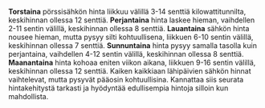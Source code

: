 **Torstaina** pörssisähkön hinta liikkuu välillä 3-14 senttiä kilowattitunnilta, keskihinnan ollessa 12 senttiä. **Perjantaina** hinta laskee hieman, vaihdellen 2-11 sentin välillä, keskihinnan ollessa 8 senttiä. **Lauantaina** sähkön hinta nousee hieman, mutta pysyy silti kohtuullisena, liikkuen 6-10 sentin välillä, keskihinnan ollessa 7 senttiä. **Sunnuntaina** hinta pysyy samalla tasolla kuin perjantaina, vaihdellen 4-12 sentin välillä, keskihinnan ollessa 8 senttiä. **Maanantaina** hinta kohoaa eniten viikon aikana, liikkuen 9-16 sentin välillä, keskihinnan ollessa 12 senttiä. Kaiken kaikkiaan lähipäivien sähkön hinnat vaihtelevat, mutta pysyvät pääosin kohtuullisina. Kannattaa siis seurata hintakehitystä tarkasti ja hyödyntää edullisempia hintoja silloin kun mahdollista.
